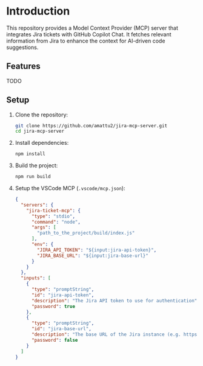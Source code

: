 # Introduction

This repository provides a Model Context Provider (MCP) server that integrates
Jira tickets with GitHub Copilot Chat. It fetches relevant information from
Jira to enhance the context for AI-driven code suggestions.

## Features

TODO

## Setup

1. Clone the repository:

   ```bash
   git clone https://github.com/amattu2/jira-mcp-server.git
   cd jira-mcp-server
    ```

2. Install dependencies:

    ```bash
    npm install
    ```

3. Build the project:

    ```bash
    npm run build
    ```

4. Setup the VSCode MCP (`.vscode/mcp.json`):

    ```json
    {
      "servers": {
        "jira-ticket-mcp": {
          "type": "stdio",
          "command": "node",
          "args": [
            "path_to_the_project/build/index.js"
          ],
          "env": {
            "JIRA_API_TOKEN": "${input:jira-api-token}",
            "JIRA_BASE_URL": "${input:jira-base-url}"
          }
        }
      },
      "inputs": [
        {
          "type": "promptString",
          "id": "jira-api-token",
          "description": "The Jira API token to use for authentication",
          "password": true
        },
        {
          "type": "promptString",
          "id": "jira-base-url",
          "description": "The base URL of the Jira instance (e.g. https://example.com)",
          "password": false
        }
      ]
    }
    ```
